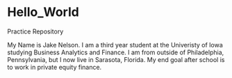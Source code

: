 # Hello_World
Practice Repository 


My Name is Jake Nelson. I am a third year student at the Univeristy of Iowa studying Business Analytics and Finance. I am from outside of Philadelphia, Pennsylvania, but I now live in Sarasota, Florida. My end goal after school is to work in private equity finance. 
